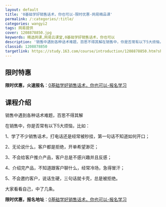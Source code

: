 ```yaml
---
layout: default
title: '0基础学好销售话术，你也可以-限时优惠-网易精品课'
permalink: /:categories/:title/
categories: wangyi2
tags: 网易提供
cover: 1208878850.jpg
keywords: 精选网课,网易云课堂,0基础学好销售话术，你也可以
description: '销售中遇到各种话术难题，百思不得其解在销售中，你是否常有以下5大烦恼，比如：1、学了不少销售话术，打电话还是经常被秒挂，'
classid: 1208878850
targetlink: https://study.163.com/course/introduction/1208878850.htm?share=1&shareId=1025206652&utm_campaign=share&utm_medium=iphoneShare&utm_source=&utm_u=1025206652
---
```


## 限时特惠

**限时优惠，火速报名**：[0基础学好销售话术，你也可以-报名学习](https://study.163.com/course/introduction/1208878850.htm?share=1&shareId=1025206652&utm_campaign=share&utm_medium=iphoneShare&utm_source=&utm_u=1025206652)

## 课程介绍

销售中遇到各种话术难题，百思不得其解

在销售中，你是否常有以下5大烦恼，比如：

1、学了不少销售话术，打电话还是经常被秒挂，第一句话不知道如何开口；

2、无论说什么，客户都是拒绝，开单希望渺茫；

3、不会给客户推介产品，客户总是不感兴趣并且反感；

4、介绍完产品，不知道跟客户聊什么，经常冷场，急得冒汗；

5、不会邀约客户，说话生硬，三句话就卡壳，总是被拒绝。

大家看看自己，中了几条。

**限时优惠，报名地址**：[0基础学好销售话术，你也可以-报名学习](https://study.163.com/course/introduction/1208878850.htm?share=1&shareId=1025206652&utm_campaign=share&utm_medium=iphoneShare&utm_source=&utm_u=1025206652)

